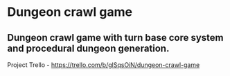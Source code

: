 # Dungeon crawl game
## Dungeon crawl game with turn base core system and procedural dungeon generation.

Project Trello - https://trello.com/b/glSqsOiN/dungeon-crawl-game
